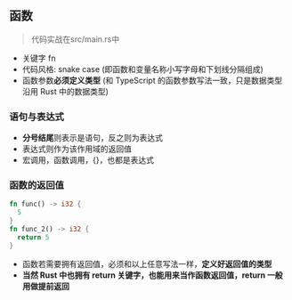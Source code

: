 ## 函数
> 代码实战在src/main.rs中  

+ 关键字 fn
+ 代码风格: snake case (即函数和变量名称小写字母和下划线分隔组成)
+ 函数参数**必须定义类型** (和 TypeScript 的函数参数写法一致，只是数据类型沿用 Rust 中的数据类型)

### 语句与表达式
+ **分号结尾**则表示是语句，反之则为表达式
+ 表达式则作为该作用域的返回值
+ 宏调用，函数调用，{}，也都是表达式  

### 函数的返回值  
```rust
fn func() -> i32 {
  5
}
fn func_2() -> i32 {
  return 5
}
```
+ 函数若需要拥有返回值，必须和以上任意写法一样，**定义好返回值的类型**
+ **当然 Rust 中也拥有 return 关键字，也能用来当作函数返回值，return 一般用做提前返回**

